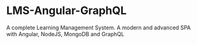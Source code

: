 # LMS-Angular-GraphQL
A complete Learning Management System.  A modern and advanced SPA with Angular, NodeJS, MongoDB and GraphQL
